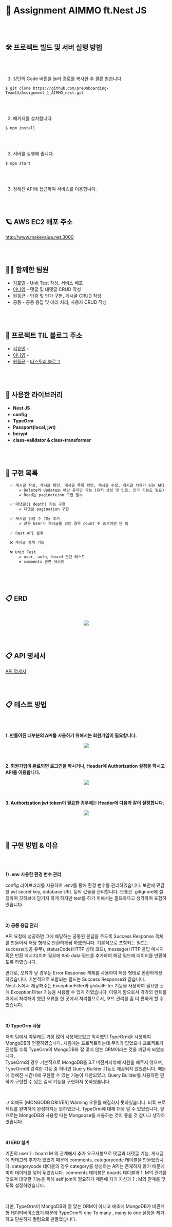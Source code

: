 # 📕 Assignment AIMMO ft.Nest JS 

<br/>
<br/>

🛠 프로젝트 빌드 및 서버 실행 방법  
-------------------------------

<br/>
<br/>

1. 상단의 Code 버튼을 눌러 경로를 복사한 후 클론 받습니다.  

```
$ git clone https://github.com/preOnboarding-Team13/Assignment_1_AIMMO_nest.git
```

<br/>
<br/>

2. 패키지를 설치합니다.

```
$ npm install
```

<br/>
<br/>

3. 서버를 실행해 줍니다.

```
$ npm start
```

<br/>
<br/>

3. 정해진 API에 접근하여 서비스를 이용합니다.


<br/>
<br/>

🪐 AWS EC2 배포 주소
-------------------------------

http://www.makevalue.net:3000

<br/>
<br/>


👩‍🔬 함께한 팀원
-------------------------------
- [김효민](https://github.com/luckyhyom) - Unit Test 작성, 서비스 배포 　　　
- [이나영](https://github.com/bokiri409) - 댓글 및 대댓글 CRUD 작성
- [원동균](https://github.com/WonDongGyun) - 인증 및 인가 구현, 게시글 CRUD 작성
- 공통 - 공통 응답 및 에러 처리, 사용자 CRUD 작성

<br/>
<br/>


📓 프로젝트 TIL 블로그 주소
-------------------------------
- [김효민](https://github.com/luckyhyom) - 　　　
- [이나영](https://github.com/bokiri409) - 
- [원동균](https://github.com/WonDongGyun) - [티스토리 블로그](https://tristy.tistory.com/41)


<br/>
<br/>



🏫 사용한 라이브러리
-------------------------------
- **Nest JS**  　　　
- **config**　　　　　
- **TypeOrm**　　 
- **Passport(local, jwt)**　
- **bcrypt**　
- **class-validator & class-transformer**　

<br/>
<br/>


💯 구현 목록
-----------------  

```bash
  ✅ 게시글 작성, 게시글 확인, 게시글 목록 확인, 게시글 수정, 게시글 삭제가 되는 API
      ✔ Delete와 Update는 해당 유저만 가능 (유저 생성 및 인증, 인가 기능도 필요)
      ✔ Read는 paginateion 구현 필수
      
  ✅ 대댓글(1 depth) 기능 구현
      ✔ 대댓글 pagination 구현
      
  ✅ 게시글 읽힘 수 기능 추가
      ✔ 같은 User가 게시글을 읽는 경우 count 수 증가하면 안 됨
      
  ✅ Rest API 설계
  
  ❌ 게시글 검색 기능
  
  ❌ Unit Test
      ✔ user, auth, board 관련 테스트
      ✖ comments 관련 테스트
  
```


<br/>
<br/>


📋 ERD 
-----------------  

<br/>

<p align="center"><img src="https://user-images.githubusercontent.com/52685665/139957154-e7eba96a-d242-4bb5-8235-18f427595584.png"></p>


<br/>
<br/>

📋 API 명세서
-----------------  

[API 명세서](https://github.com/preOnboarding-Team13/Assignment_1_AIMMO_nest/blob/main/API%EB%AA%85%EC%84%B8%EC%84%9C.md)


<br/>
<br/>


📋 테스트 방법
-----------------  

<br/>
<br/>


**1. 만들어진 대부분의 API를 사용하기 위해서는 회원가입이 필요합니다.**    

<p align="center"><img src="https://user-images.githubusercontent.com/52685665/139967845-4e98f46b-9bf8-414b-bca7-d58b69baa17d.png"></p>

<br/>

**2. 회원가입이 완료되면 로그인을 하시거나, Header에 Authorization 설정을 하시고 API를 이용합니다.**     

<p align="center"><img src="https://user-images.githubusercontent.com/52685665/139967938-ab0930f7-3d7b-4c60-b43b-2c75c94535f1.png"></p>

<br/>

**3. Authorization jwt token이 필요한 경우에는 Header에 다음과 같이 설정합니다.**     

<p align="center"><img src="https://user-images.githubusercontent.com/52685665/139967980-b9b5c8f9-7c80-428c-a2aa-e04aa155f8ad.png"></p>


<br/>
<br/>

🧪 구현 방법 & 이유
-----------------  

<br/>
<br/>

**1) .env 사용한 환경 변수 관리**

config 라이브러리를 사용하여 .env를 통해 환경 변수를 관리하였습니다. 보안에 민감한 jwt secret key, database URL 등의 값들을 관리합니다.
보통은 .gitignore에 설정하여 깃허브에 담기지 않게 하지만 test를 하기 위해서는 필요하다고 생각하여 포함하였습니다.  
  
<br/>
  
**2) 공통 응답 관리**

API 요청에 성공하면 그에 해당하는 공통된 응답을 주도록 Success Response 객체를 만들어서 해당 형태로 반환하게끔 하였습니다. 
기본적으로 포함되는 필드는 success(성공 유무), statusCode(HTTP 상태 코드), message(HTTP 응답 메시지 혹은 반환 메시지)이며 필요에 따라 data 필드를 추가하여 
해당 필드에 데이터를 반환하도록 하였습니다.    
    
    
반대로, 오류가 날 경우는 Error Response 객체를 사용하여 해당 형태로 반환하게끔 하였습니다. 기본적으로 포함되는 필드는 Success Response와 같습니다.  
Nest Js에서 제공해주는 ExceptionFilter와 globalFilter 기능을 사용하여 필요한 곳에 ExceptionFilter 기능을 사용할 수 있게 하였습니다. 
이렇게 함으로서 각각의 컨트롤러에서 처리해야 했던 오류를 한 곳에서 처리함으로서, 코드 관리를 좀 더 편하게 할 수 있습니다.

<br/>

**3) TypeOrm 사용**

저희 팀에서 아무래도 가장 많이 사용해보았고 익숙했던 TypeOrm을 사용하여 MongoDB와 연결하였습니다. 처음에는 프로젝트하는데 무리가 없었으나 프로젝트가 진행될 수록
TypeOrm이 MongoDB와 잘 맞지 않는 ORM이라는 것을 깨닫게 되었습니다.  
TypeOrm의 경우 기본적으로 MongoDB를 3.7 버전까지밖에 지원을 해주지 않으며, TypeOrm의 
강력한 기능 중 하나인 Query Builder 기능도 제공되지 않았습니다. 때문에 정해진 시간내에 구현할 수 있는 기능이 제한되었고, Query Builder를 사용하면 편하게
구현할 수 있는 검색 기능을 구현하지 못하였습니다. 

<br/>

그 외에도 [MONGODB DRIVER] Warning 오류를 해결하지 못하였습니다. 비록 프로젝트를 완벽하게 완성하지는 못하였으나, 
TypeOrm에 대해 더욱 알 수 있었습니다. 앞으로는 MongoDB와 사용할 때는 Mongoose를 사용하는 것이 좋을 것 같다고 생각하였습니다.

<br/>

**4) ERD 설계**

기존의 user 1 : board M 의 관계에서 추가 요구사항으로 댓글과 대댓글 기능, 게시글에 카데고리 추가가 있었기 때문에 comments, categorycode 테이블을 만들었습니다. 
categorycode 테이블의 경우 category를 생성하는 API는 존재하지 않기 때문에 미리 데이터를 넣어 두었습니다. comments 테이블은 boards 테이블과 1: M의 관계를 맺으며
대댓글 기능을 위해 self join이 필요하기 때문에 자기 자신과 1 : M의 관계를 맺도록 설정하였습니다.  

<br/>

다만, TypeOrm이 MongoDB와 잘 맞는 ORM이 아니고 애초에 MongoDB가 비관계형 데이터베이스였기 때문에 TypeOrm의 one To many , many to one 설정을 제거하고 단순하게 컬럼으로 만들었습니다. 



